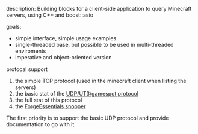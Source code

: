 description: 
Building blocks for a client-side application to query Minecraft servers, using C++ and boost::asio


goals:
- simple interface, simple usage examples
- single-threaded base, but possible to be used in multi-threaded enviroments
- imperative and object-oriented version

protocal support
1. the simple TCP protocol (used in the minecraft client when listing the servers) 
2. the basic stat of the [UDP/UT3/gamespot protocol](http://wiki.vg/Query)
3. the full stat of this protocol
4. the [ForgeEssentials snooper](http://github.com/ForgeEssentials/ForgeEssentialsMain/wiki/Snooper-Info)


The first priority is to support the basic UDP protocol and provide documentation to go with it.
